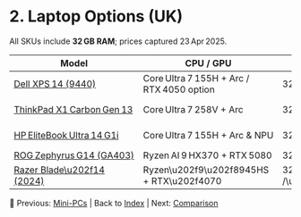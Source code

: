 # 2. Laptop Options (UK)

All SKUs include **32 GB RAM**; prices captured 23 Apr 2025.

| Model | CPU / GPU | RAM / SSD | Display | UK Price | Retailer |
|---|---|---|---|---|---|
| [Dell XPS 14 (9440)](https://www.dell.com/en-uk/shop/dell-laptops/dell-xps-14-9440-laptop/spd/xps-14-9440-laptop) | Core Ultra 7 155H + Arc / RTX 4050 option | 32 GB / 512 GB | 14.5″ 3.2K OLED | £1 599 | Dell UK |
| [ThinkPad X1 Carbon Gen 13](https://www.lenovo.com/gb/en/laptops/thinkpad/thinkpad-x1/ThinkPad-X1-Carbon-13th-Gen/p/22TP2X1X1G3) | Core Ultra 7 258V + Arc | 32 GB / 1 TB | 14″ 2.8K OLED | £2 199 | Lenovo UK |
| [HP EliteBook Ultra 14 G1i](https://www.hp.com/gb-en/shop/product.aspx?id=b68rlea&opt=abu&sel=ntb) | Core Ultra 7 155H + Arc & NPU | 32 GB / 1 TB | 14″ 2.8K OLED 120 Hz | £1 846 | HP Store |
| [ROG Zephyrus G14 (GA403)](https://www.scan.co.uk/products/asus-rog-zephyrus-g14-ga403ww-qs075w) | Ryzen AI 9 HX370 + RTX 5080 | 32 GB / 2 TB | 14″ 3K OLED 120 Hz | £3 200 | Scan |
| [Razer Blade\u202f14 (2024)](https://www.currys.co.uk/products/razer-blade-14-gaming-laptop-amd-ryzen-9-rtx-4070-1-tb-ssd-10262264.html) | Ryzen\u202f9\u202f8945HS + RTX\u202f4070 | 32\u202fGB /\u202f1\u202fTB | 14\u2033\u202fQHD+\u202f240\u202fHz | \u00a32\u202f699 | Currys |

🔗 Previous: [Mini-PCs](mini-pcs.md) | Back to [Index](../README.md) | Next: [Comparison](comparison.md)